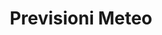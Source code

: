 ---
title: Previsioni Meteo
organization: OpenToscana
notes: Previsioni metereologiche di Prato rilasciate da OpenToscana, fonte Lamma.Licenza CC BY 4.0. Aggiornati quotidianamente.
resources:
  - name: Previsioni Meteo
    url: 'https://raw.githubusercontent.com/iltempe/opendataprato/master/previsioni-meteo.xml'
    format: xml
category:
  - Ambiente
  - Meteo
maintainer: iltempe
maintainer_email: mtempestini@gmail.com
---